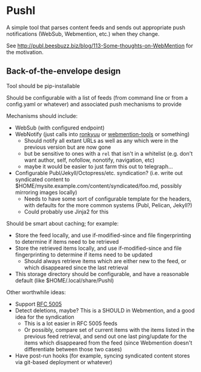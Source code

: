 # Pushl

A simple tool that parses content feeds and sends out appropriate push notifications (WebSub, Webmention, etc.) when they change.

See http://publ.beesbuzz.biz/blog/113-Some-thoughts-on-WebMention for the motivation.

## Back-of-the-envelope design

Tool should be pip-installable

Should be configurable with a list of feeds (from command line or from a config.yaml or whatever) and associated push mechanisms to provide

Mechanisms should include:

* WebSub (with configured endpoint)
* WebNotify (just calls into [ronkyuu](https://github.com/bear/ronkyuu) or [webmention-tools](https://github.com/vrypan/webmention-tools) or something)
    * Should notify all extant URLs as well as any which were in the previous version but are now gone
    * but be sensitive to ones with a `rel` that isn't in a whitelist (e.g. don't want author, self, nofollow, nonotify, navigation, etc)
    * maybe it would be easier to just farm this out to telegraph...
* Configurable Publ/Jekyll/Octopress/etc. syndication? (i.e. write out syndicated content to $HOME/mysite.example.com/content/syndicated/foo.md, possibly mirroring images locally)
    * Needs to have some sort of configurable template for the headers, with defaults for the more common systems (Publ, Pelican, Jekyll?)
    * Could probably use Jinja2 for this

Should be smart about caching; for example:

* Store the feed locally, and use if-modified-since and file fingerprinting to determine if items need to be retrieved
* Store the retrieved items locally, and use if-modified-since and file fingerprinting to determine if items need to be updated
    * Should always retrieve items which are either new to the feed, or which disappeared since the last retrieval
* This storage directory should be configurable, and have a reasonable default (like $HOME/.local/share/Pushl)

Other worthwhile ideas:

* Support [RFC 5005](https://tools.ietf.org/html/rfc5005)
* Detect deletions, maybe? This is a SHOULD in Webmention, and a good idea for the syndication
    * This is a lot easier in RFC 5005 feeds
    * Or possibly, compare set of current items with the items listed in the previous feed retrieval, and send out one last ping/update for the items which disappeared from the feed (since Webmention doesn't differentiate between those two cases)
* Have post-run hooks (for example, syncing syndicated content stores via git-based deployment or whatever)
